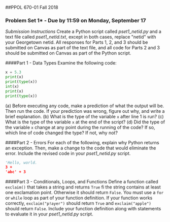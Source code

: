 ##PPOL 670-01 Fall 2018
### Problem Set 1* - Due by 11:59 on Monday, September 17

*Submission Instructions* Create a Python script called *pset1_netid.py* and a text file called *pset1_netid.txt*, except in both cases, replace "netid" with your Georgetown netid. All responses for Parts 1, 2, and 3 should be submitted on Canvas as part of the text file, and all code for Parts 2 and 3 should be submitted on Canvas as part of the Python script.

####Part 1 - Data Types
Examine the following code:
```python
x = 5.3
print(x)
print(type(x))
int(x)
print(x)
print(type(x))
```

(a) Before executing any code, make a prediction of what the output will be.  Then run the code.  If your prediction was wrong, figure out why, and write a brief explanation.
(b) What is the type of the variable `x` after line 1 is run?
(c) What is the type of the variable `x` at the end of the script?
(d) Did the type of the variable `x` change at any point during the running of the code? If so, which line of code changed the type?  If not, why not?

####Part 2 - Errors
For each of the following, explain why Python returns an exception.  Then, make a change to the code that would eliminate the error.  Include the revised code in your *pset1_netid.py* script.

```python
'Hello, world.
3 +
'abc' + 3
```

####Part 3 - Conditionals, Loops, and Functions
Define a function called `exclaim()` that takes a string and returns `True` fi the string contains at least one exclamation point.  Otherwise it should return `False`.  You must use a `for` or `while` loop as part of your function definition.  If your function works correctly, `exclaim("p!ayer")` should return `True` and `exclaim("apple")` should return `False`. Include your function definition along with statements to evaluate it in your *pset1_netid.py* script.

